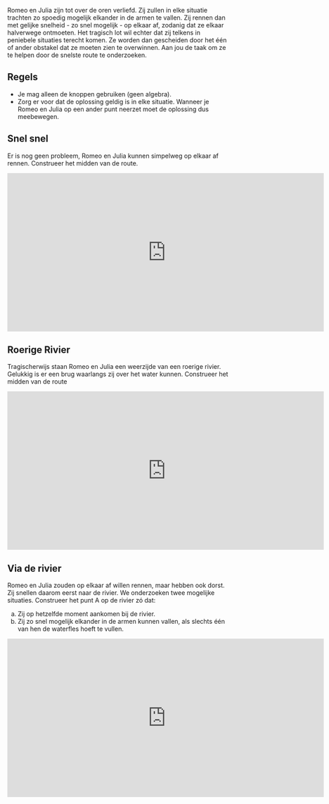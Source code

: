 Romeo en Julia zijn tot over de oren verliefd. Zij zullen in elke situatie trachten zo spoedig mogelijk elkander in de armen te vallen. Zij rennen dan met gelijke snelheid - zo snel mogelijk - op elkaar af, zodanig dat ze elkaar halverwege ontmoeten. Het tragisch lot wil echter dat zij telkens in peniebele situaties terecht komen. Ze worden dan gescheiden door het één of ander obstakel dat ze moeten zien te overwinnen. Aan jou de taak om ze te helpen door de snelste route te onderzoeken.

## Regels

- Je mag alleen de knoppen gebruiken (geen algebra).
- Zorg er voor dat de oplossing geldig is in elke situatie. Wanneer je Romeo en Julia op een ander punt neerzet moet de oplossing dus meebewegen.

## Snel snel

Er is nog geen probleem, Romeo en Julia kunnen simpelweg op elkaar af rennen. Construeer het midden van de route.

<p align=center>
<iframe scrolling="no" title="romeojulia_simpel" src="https://www.geogebra.org/material/iframe/id/wbjcgxdn/width/720/height/360/border/888888/sfsb/true/smb/false/stb/true/stbh/false/ai/true/asb/false/sri/true/rc/true/ld/false/sdz/true/ctl/true" width="720px" height="360px" style="border:0px;"> </iframe>
</p>

## Roerige Rivier

Tragischerwijs staan Romeo en Julia een weerzijde van een roerige rivier. Gelukkig is er een brug waarlangs zij over het water kunnen. Construeer het midden van de route

<p align=center>
<iframe scrolling="no" title="romeojulia_rivier" src="https://www.geogebra.org/material/iframe/id/dq9gesqp/width/720/height/360/border/888888/sfsb/true/smb/false/stb/true/stbh/false/ai/true/asb/false/sri/true/rc/true/ld/false/sdz/true/ctl/true" width="720px" height="360px" style="border:0px;"> </iframe>
</p>

## Via de rivier

Romeo en Julia zouden op elkaar af willen rennen, maar hebben ook dorst. Zij snellen daarom eerst naar de rivier. We onderzoeken twee mogelijke situaties. Construeer het punt A op de rivier zó dat:

<ol type="a">
  <li>Zij op hetzelfde moment aankomen bij de rivier.</li>
  <li>Zij zo snel mogelijk elkander in de armen kunnen vallen, als slechts één van hen de waterfles hoeft te vullen. </li>
</ol>

<p align=center>
<iframe scrolling="no" title="romeojulia_dorst" src="https://www.geogebra.org/material/iframe/id/bzasvjge/width/720/height/360/border/888888/sfsb/true/smb/false/stb/true/stbh/false/ai/false/asb/false/sri/true/rc/false/ld/false/sdz/true/ctl/true" width="720px" height="360px" style="border:0px;"> </iframe>
</p>
